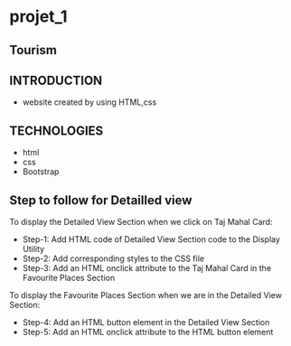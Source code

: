 # projet_1 
## Tourism
 
## INTRODUCTION
*  website created by using HTML,css
## TECHNOLOGIES
* html
* css
* Bootstrap 
## Step to follow for Detailled view

To display the Detailed View Section when we click on Taj Mahal Card:

* Step-1: Add HTML code of Detailed View Section code to the Display Utility
* Step-2: Add corresponding styles to the CSS file
* Step-3: Add an HTML onclick attribute to the Taj Mahal Card in the Favourite Places Section

To display the Favourite Places Section when we are in the Detailed View Section:

* Step-4: Add an HTML button element in the Detailed View Section
* Step-5: Add an HTML onclick attribute to the HTML button element

